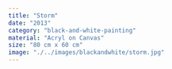```yaml
---
title: "Storm"
date: "2013"
category: "black-and-white-painting"
material: "Acryl on Canvas"
size: "80 cm x 60 cm"
image: "./../images/blackandwhite/storm.jpg"
---
```

